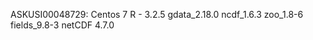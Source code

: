 
ASKUSI00048729:
  Centos 7
  R - 3.2.5
    gdata_2.18.0
    ncdf_1.6.3
    zoo_1.8-6
    fields_9.8-3
  netCDF 4.7.0
